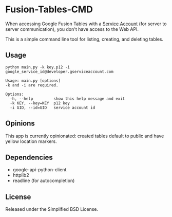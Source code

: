 Fusion-Tables-CMD
=================
When accessing Google Fusion Tables with a [Service Account](https://developers.google.com/accounts/docs/OAuth2ServiceAccount) (for server to server communication), you don't have access to the Web API.

This is a simple command line tool for listing, creating, and deleting tables.

## Usage

```
python main.py -k key.p12 -i google_service_id@developer.gserviceaccount.com
```

```
Usage: main.py [options]
-k and -i are required.

Options:
  -h, --help         show this help message and exit
  -k KEY, --key=KEY  p12 key
  -i GID, --id=GID   service account id
```

## Opinions
This app is currently opinionated: created tables default to public and have yellow location markers.

## Dependencies

* google-api-python-client
* httplib2
* readline (for autocompletion)

## License
Released under the Simplified BSD License.
